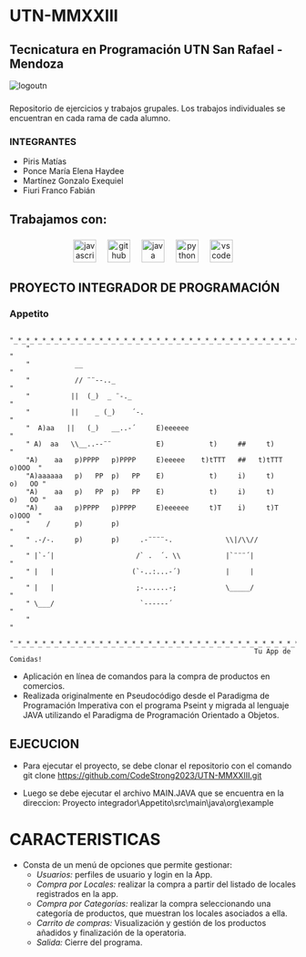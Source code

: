 # UTN-MMXXIII
## Tecnicatura en Programación UTN San Rafael - Mendoza
![logoutn](https://frra.cvg.utn.edu.ar/theme/image.php/snap/theme/1659979810/img/logo)

###

Repositorio de ejercicios y trabajos grupales.
Los trabajos individuales se encuentran en cada rama de cada alumno.

### INTEGRANTES
* Piris Matías
* Ponce María Elena Haydee
* Martínez Gonzalo Exequiel
* Fiuri Franco Fabián

<h2 align="left">Trabajamos con:</h2>

###
<div align="center">
  <img src="https://cdn.jsdelivr.net/gh/devicons/devicon/icons/javascript/javascript-original.svg" height="40" alt="javascript logo"  />
  <img width="12" />
  <img src="https://cdn.jsdelivr.net/gh/devicons/devicon/icons/github/github-original.svg" height="40" alt="github logo"  />
  <img width="12" />
  <img src="https://cdn.jsdelivr.net/gh/devicons/devicon/icons/java/java-original.svg" height="40" alt="java logo"  />
  <img width="12" />
  <img src="https://cdn.jsdelivr.net/gh/devicons/devicon/icons/python/python-original.svg" height="40" alt="python logo"  />
  <img width="12" />
  <img src="https://cdn.jsdelivr.net/gh/devicons/devicon/icons/vscode/vscode-original.svg" height="40" alt="vscode logo"  />
</div>

## PROYECTO INTEGRADOR DE PROGRAMACIÓN
### Appetito 

        "_*_*_*_*_*_*_*_*_*_*_*_*_*_*_*_*_*_*_*_*_*_*_*_*_*_*_*_*_*_*_*_*_*_*_*_*_"
        "                                                                         "
        "           __                                                            "
        "           // ¨¨--.._                                                    "
        "          ||  (_)  _ ¨-._                                                "
        "          ||    _ (_)    ´-.                                             "
        "  A)aa   ||   (_)   __..-´     E)eeeeee                                  "
        " A)  aa   \\__..--¨¨           E)           t)     ##     t)             "
        "A)    aa   p)PPPP   p)PPPP     E)eeeee    t)tTTT   ##   t)tTTT    o)OOO  "
        "A)aaaaaa   p)   PP  p)   PP    E)           t)     i)     t)     o)   OO "
        "A)    aa   p)   PP  p)   PP    E)           t)     i)     t)     o)   OO "
        "A)    aa   p)PPPP   p)PPPP     E)eeeeee     t)T    i)     t)T     o)OOO  "
        "    /      p)       p)                                                   "
        " .-/-.     p)       p)     .-¨¨¨¨-.             \\|/\\//                 "
        " |`-´|                    /` .  ´. \\           |`¨¨¨´|                  "
        " |   |                   (`-..:...-´)           |     |                  "
        " |   |                    ;-......-;            \_____/                  "
        " \___/                     `------´                                      "
        "                                                                         "
        "_*_*_*_*_*_*_*_*_*_*_*_*_*_*_*_*_*_*_*_*_*_*_*_*_*_*_*_*_*_*_*_*_*_*_*_*_"
                                                                Tu App de Comidas!

* Aplicación en línea de comandos para la compra de productos en comercios.
* Realizada originalmente en Pseudocódigo desde el Paradigma de Programación Imperativa con el programa Pseint y migrada al lenguaje JAVA utilizando el Paradigma de Programación Orientado a Objetos.


## EJECUCION
* Para ejecutar el proyecto, se debe clonar el repositorio con el comando 
git clone https://github.com/CodeStrong2023/UTN-MMXXIII.git

* Luego se debe ejecutar el archivo MAIN.JAVA que se encuentra en la direccion: 
Proyecto integrador\Appetito\src\main\java\org\example


# CARACTERISTICAS

* Consta de un menú de opciones que permite gestionar:
    - _Usuarios:_ perfiles de usuario y login en la App.
    - _Compra por Locales:_ realizar la compra a partir del listado de locales registrados en la app.
    - _Compra por Categorías:_ realizar la compra seleccionando una categoría de productos, que muestran los locales asociados a ella.
    - _Carrito de compras:_ Visualización y gestión de los productos añadidos y finalización de la operatoria.
    - _Salida:_ Cierre del programa.
